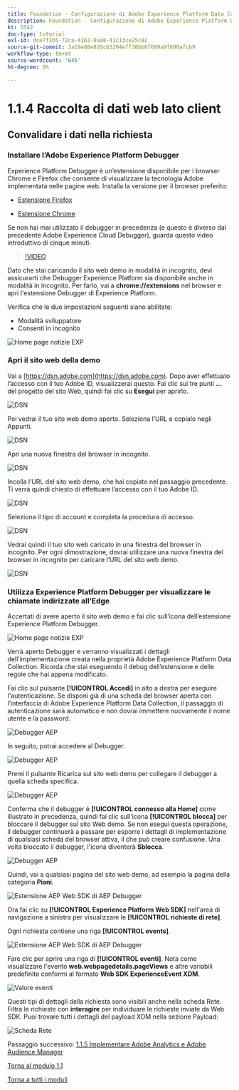 ```yaml
---
title: Foundation - Configurazione di Adobe Experience Platform Data Collection e dell’estensione Web SDK - Raccolta dati web lato client
description: Foundation - Configurazione di Adobe Experience Platform Data Collection e dell’estensione Web SDK - Raccolta dati web lato client
kt: 5342
doc-type: tutorial
exl-id: dce7f1b5-72ca-41b2-9aa8-41c13ce25c82
source-git-commit: 3a19e88e820c63294eff38bb8f699a9f690afcb9
workflow-type: tm+mt
source-wordcount: '645'
ht-degree: 0%

---
```


# 1.1.4 Raccolta di dati web lato client

## Convalidare i dati nella richiesta

### Installare l’Adobe Experience Platform Debugger

Experience Platform Debugger è un’estensione disponibile per i browser Chrome e Firefox che consente di visualizzare la tecnologia Adobe implementata nelle pagine web. Installa la versione per il browser preferito:

- [Estensione Firefox](https://addons.mozilla.org/it/firefox/addon/adobe-experience-platform-dbg/)

- [Estensione Chrome](https://chrome.google.com/webstore/detail/adobe-experience-platform/bfnnokhpnncpkdmbokanobigaccjkpob)

Se non hai mai utilizzato il debugger in precedenza (e questo è diverso dal precedente Adobe Experience Cloud Debugger), guarda questo video introduttivo di cinque minuti:

>[!VIDEO](https://video.tv.adobe.com/v/32156?quality=12&learn=on)

Dato che stai caricando il sito web demo in modalità in incognito, devi assicurarti che Debugger Experience Platform sia disponibile anche in modalità in incognito. Per farlo, vai a **chrome://extensions** nel browser e apri l&#39;estensione Debugger di Experience Platform.

Verifica che le due impostazioni seguenti siano abilitate:

- Modalità sviluppatore
- Consenti in incognito

![Home page notizie EXP](./images/ext1.png)

### Apri il sito web della demo

Vai a [https://dsn.adobe.com](https://dsn.adobe.com). Dopo aver effettuato l’accesso con il tuo Adobe ID, visualizzerai questo. Fai clic sui tre punti **...** del progetto del sito Web, quindi fai clic su **Esegui** per aprirlo.

![DSN](./images/web8.png)

Poi vedrai il tuo sito web demo aperto. Seleziona l’URL e copialo negli Appunti.

![DSN](./../../gettingstarted/gettingstarted/images/web3.png)

Apri una nuova finestra del browser in incognito.

![DSN](./../../gettingstarted/gettingstarted/images/web4.png)

Incolla l’URL del sito web demo, che hai copiato nel passaggio precedente. Ti verrà quindi chiesto di effettuare l’accesso con il tuo Adobe ID.

![DSN](./../../gettingstarted/gettingstarted/images/web5.png)

Seleziona il tipo di account e completa la procedura di accesso.

![DSN](./../../gettingstarted/gettingstarted/images/web6.png)

Vedrai quindi il tuo sito web caricato in una finestra del browser in incognito. Per ogni dimostrazione, dovrai utilizzare una nuova finestra del browser in incognito per caricare l’URL del sito web demo.

![DSN](./../../gettingstarted/gettingstarted/images/web7.png)

### Utilizza Experience Platform Debugger per visualizzare le chiamate indirizzate all’Edge

Accertati di avere aperto il sito web demo e fai clic sull’icona dell’estensione Experience Platform Debugger.

![Home page notizie EXP](./images/ext2.png)

Verrà aperto Debugger e verranno visualizzati i dettagli dell’implementazione creata nella proprietà Adobe Experience Platform Data Collection. Ricorda che stai eseguendo il debug dell’estensione e delle regole che hai appena modificato.

Fai clic sul pulsante **[!UICONTROL Accedi]** in alto a destra per eseguire l&#39;autenticazione. Se disponi già di una scheda del browser aperta con l’interfaccia di Adobe Experience Platform Data Collection, il passaggio di autenticazione sarà automatico e non dovrai immettere nuovamente il nome utente e la password.

![Debugger AEP](./images/validate2.png)

In seguito, potrai accedere al Debugger.

![Debugger AEP](./images/validate2ab.png)

Premi il pulsante Ricarica sul sito web demo per collegare il debugger a quella scheda specifica.

![Debugger AEP](./images/validate2a.png)

Conferma che il debugger è **[!UICONTROL connesso alla Home]** come illustrato in precedenza, quindi fai clic sull&#39;icona **[!UICONTROL blocca]** per bloccare il debugger sul sito Web demo. Se non esegui questa operazione, il debugger continuerà a passare per esporre i dettagli di implementazione di qualsiasi scheda del browser attiva, il che può creare confusione. Una volta bloccato il debugger, l&#39;icona diventerà **Sblocca**.

![Debugger AEP](./images/validate3.png)

Quindi, vai a qualsiasi pagina del sito web demo, ad esempio la pagina della categoria **Piani**.

![Estensione AEP Web SDK di AEP Debugger](./images/validate4.png)

Ora fai clic su **[!UICONTROL Experience Platform Web SDK]** nell&#39;area di navigazione a sinistra per visualizzare le **[!UICONTROL richieste di rete]**.

Ogni richiesta contiene una riga **[!UICONTROL events]**.

![Estensione AEP Web SDK di AEP Debugger](./images/validate5.png)

Fare clic per aprire una riga di **[!UICONTROL eventi]**. Nota come visualizzare l&#39;evento **web.webpagedetails.pageViews** e altre variabili predefinite conformi al formato **Web SDK ExperienceEvent XDM**.

![Valore eventi](./images/validate8.png)

Questi tipi di dettagli della richiesta sono visibili anche nella scheda Rete. Filtra le richieste con **interagire** per individuare le richieste inviate da Web SDK. Puoi trovare tutti i dettagli del payload XDM nella sezione Payload:

![Scheda Rete](./images/validate9.png)

Passaggio successivo: [1.1.5 Implementare Adobe Analytics e Adobe Audience Manager](./ex5.md)

[Torna al modulo 1.1](./data-ingestion-launch-web-sdk.md)

[Torna a tutti i moduli](./../../../overview.md)
